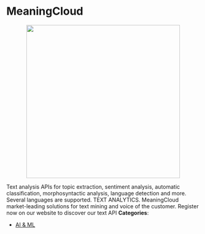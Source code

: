 # MeaningCloud

<p align="center">
    <img width="400" src="https://raw.githubusercontent.com/awesome-apis/awesome-apis/apis/meaningcloud/logo_256x256.png" />
</p>


Text analysis APIs for topic extraction, sentiment analysis, automatic classification, morphosyntactic analysis, language detection and more. Several languages are supported. TEXT ANALYTICS. MeaningCloud market-leading solutions for text mining and voice of the customer. Register now on our website to discover our text API
**Categories**:

- [AI & ML](https://github/awesome-apis/awesome-apis#ai-and-ml)



